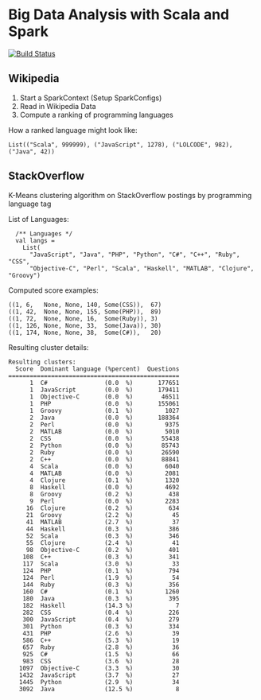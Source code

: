 # Big Data Analysis with Scala and Spark
[![Build Status](https://travis-ci.org/joyoyoyoyoyo/Big-Data-Analysis-with-Scala-and-Spark.svg?branch=master)](https://travis-ci.org/joyoyoyoyoyo/Big-Data-Analysis-with-Scala-and-Spark)

## Wikipedia
1. Start a SparkContext (Setup SparkConfigs)
2. Read in Wikipedia Data
3. Compute a ranking of programming languages

How a ranked language might look like:
```
List(("Scala", 999999), ("JavaScript", 1278), ("LOLCODE", 982), ("Java", 42))
```


## StackOverflow 
K-Means clustering algorithm on StackOverflow postings by programming language tag

List of Languages:
```
  /** Languages */
  val langs =
    List(
      "JavaScript", "Java", "PHP", "Python", "C#", "C++", "Ruby", "CSS",
      "Objective-C", "Perl", "Scala", "Haskell", "MATLAB", "Clojure", "Groovy")

```

Computed score examples:
```
((1, 6,   None, None, 140, Some(CSS)),  67)
((1, 42,  None, None, 155, Some(PHP)),  89)
((1, 72,  None, None, 16,  Some(Ruby)), 3)
((1, 126, None, None, 33,  Some(Java)), 30)
((1, 174, None, None, 38,  Some(C#)),   20)
```

Resulting cluster details:
```
Resulting clusters:
  Score  Dominant language (%percent)  Questions
================================================
      1  C#                (0.0  %)       177651
      1  JavaScript        (0.0  %)       179411
      1  Objective-C       (0.0  %)        46511
      1  PHP               (0.0  %)       155061
      1  Groovy            (0.1  %)         1027
      2  Java              (0.0  %)       188364
      2  Perl              (0.0  %)         9375
      2  MATLAB            (0.0  %)         5010
      2  CSS               (0.0  %)        55438
      2  Python            (0.0  %)        85743
      2  Ruby              (0.0  %)        26590
      2  C++               (0.0  %)        88841
      4  Scala             (0.0  %)         6040
      4  MATLAB            (0.0  %)         2081
      4  Clojure           (0.1  %)         1320
      8  Haskell           (0.0  %)         4692
      8  Groovy            (0.2  %)          438
      9  Perl              (0.0  %)         2283
     16  Clojure           (0.2  %)          634
     21  Groovy            (2.2  %)           45
     41  MATLAB            (2.7  %)           37
     44  Haskell           (0.3  %)          386
     52  Scala             (0.3  %)          346
     55  Clojure           (2.4  %)           41
     98  Objective-C       (0.2  %)          401
    108  C++               (0.3  %)          341
    117  Scala             (3.0  %)           33
    124  PHP               (0.1  %)          794
    124  Perl              (1.9  %)           54
    144  Ruby              (0.3  %)          356
    160  C#                (0.1  %)         1260
    180  Java              (0.3  %)          395
    182  Haskell           (14.3 %)            7
    282  CSS               (0.4  %)          226
    300  JavaScript        (0.4  %)          279
    301  Python            (0.3  %)          334
    431  PHP               (2.6  %)           39
    586  C++               (5.3  %)           19
    657  Ruby              (2.8  %)           36
    925  C#                (1.5  %)           66
    983  CSS               (3.6  %)           28
   1097  Objective-C       (3.3  %)           30
   1432  JavaScript        (3.7  %)           27
   1445  Python            (2.9  %)           34
   3092  Java              (12.5 %)            8
```
